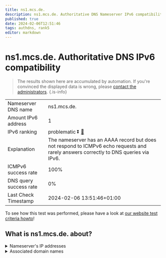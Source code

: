 ```yaml
---
title: ns1.mcs.de.
description: ns1.mcs.de. Authoritative DNS Nameserver IPv6 compatibility
published: true
date: 2024-02-06T12:51:46
tags: authdns, rank5
editor: markdown
---
```


# ns1.mcs.de. Authoritative DNS IPv6 compatibility

> The results shown here are accumulated by automation. If you're convinced the displayed data is wrong, please [contact the administrators](/howto/chat). 
{.is-info}




|   |   |
| - | - |
| Nameserver DNS name | ns1.mcs.de.
| Amount IPv6 address | 1
| IPv6 ranking | problematic :arrow_double_down: [🔗](/howto/ranking) |
| Explanation | The nameserver has an AAAA record but does not respond to ICMPv6 echo requests and rarely answers correctly to DNS queries via IPv6. |
| ICMPv6 success rate | 100%|
| DNS query success rate | 0% |
| Last Check Timestamp | 2024-02-06 13:51:46+01:00 |

To see how this test was performed, please have a look at [our website test criteria howto](/howto/testcriteria/authdns)!


## What is ns1.mcs.de. about?




<details>
<summary>Nameserver's IP addresses</summary>

2a09:2040:0:e::10

</details>



<details>
<summary>Associated domain names</summary>

www.hamburg.de

</details>
